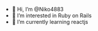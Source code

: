 - 👋 Hi, I’m @Niko4883
- 👀 I’m interested in Ruby on Rails
- 🌱 I’m currently learning reactjs

<!---
Niko4883/Niko4883 is a ✨ special ✨ repository because its `README.md` (this file) appears on your GitHub profile.
You can click the Preview link to take a look at your changes.
--->
